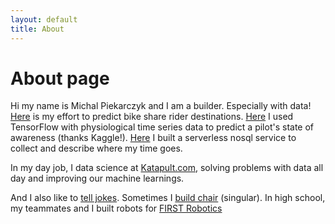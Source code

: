 ```yaml
---
layout: default
title: About
---
```

# About page

Hi my name is Michal Piekarczyk and I am a builder. Especially with data! [Here](https://github.com/namoopsoo/learn-citibike) is my effort to predict bike share rider destinations. [Here](https://github.com/namoopsoo/aviation-pilot-physiology-hmm) I used TensorFlow with physiological time series data to predict a pilot's state of awareness (thanks Kaggle!). [Here](https://github.com/namoopsoo/time-parser) I built a serverless nosql service to collect and describe where my time goes.

In my day job, I data science at [Katapult.com](https://katapult.com), solving problems with data all day and improving our machine learnings.

And I also like to [tell jokes](dadjests.com). Sometimes I [build chair](/assets/chair.jpg) (singular). In high school, my teammates and I built robots for [FIRST Robotics](https://en.wikipedia.org/wiki/FIRST_Robotics_Competition)
